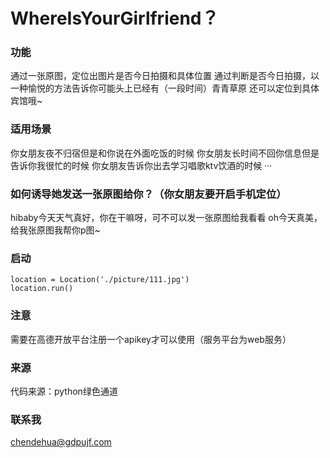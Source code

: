 # WhereIsYourGirlfriend？
### 功能
  通过一张原图，定位出图片是否今日拍摄和具体位置 
  通过判断是否今日拍摄，以一种愉悦的方法告诉你可能头上已经有（一段时间）青青草原
  还可以定位到具体宾馆哦~
  
  
### 适用场景
  你女朋友夜不归宿但是和你说在外面吃饭的时候
  你女朋友长时间不回你信息但是告诉你我很忙的时候
  你女朋友告诉你出去学习唱歌ktv饮酒的时候
  ···
### 如何诱导她发送一张原图给你？（你女朋友要开启手机定位）
  hibaby今天天气真好，你在干嘛呀，可不可以发一张原图给我看看
  oh今天真美，给我张原图我帮你p图~
### 启动
    location = Location('./picture/111.jpg')
    location.run()
### 注意
  需要在高德开放平台注册一个apikey才可以使用（服务平台为web服务）
  ### 来源
  代码来源：python绿色通道
  ### 联系我
  chendehua@gdpujf.com
